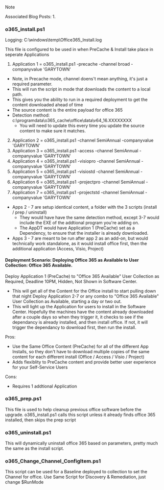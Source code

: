 >[!NOTE]
>Associated Blog Posts:
>1.


### o365_install.ps1
Logging: C:\windows\temp\Office365_Install.log

This file is configured to be used in when PreCache & Install take place in seperate Applications

1. Application 1 = o365_install.ps1 -precache -channel broad -companyvalue 'GARYTOWN'
- Note, in Precache mode, channel doens't mean anything, it's just a required parameter.
- This will run the script in mode that downloads the content to a local path.
- This gives you the ability to run in a required deployment to get the content downloaded ahead of time
- The source content is the entire payload for office 365
- Detection method: c:\programdata\o365_cache\office\data\v64_16.XXXXXXXX
  - You will need to update this every time you update the source content to make sure it matches.
  
2. Application 2 = o365_install.ps1 -channel SemiAnnual -companyvalue 'GARYTOWN'
3. Application 3 = o365_install.ps1 -access -channel SemiAnnual -companyvalue 'GARYTOWN'
4. Application 4 = o365_install.ps1 -visiopro -channel SemiAnnual -companyvalue 'GARYTOWN'
5. Application 5 = o365_install.ps1 -visiostd -channel SemiAnnual -companyvalue 'GARYTOWN'
6. Application 6 = o365_install.ps1 -projectpro -channel SemiAnnual -companyvalue 'GARYTOWN'
7. Application 7 = o365_install.ps1 -projectstd -channel SemiAnnual -companyvalue 'GARYTOWN'

- Apps 2 - 7 are setup identical content, a folder with the 3 scripts (install / prep / uninstall)
  - They would have have the same detection method, except 3-7 would include the EXE of the addtional program you're adding on.
  - The AppDT would have Application 1 (PreCache) set as a Dependency, to ensure that the installer is already downloaded.
- Apps 3 - 7 are meant to be run after app 2 as an add-on, but would technically work standalone, as it would install office first, then the additional application (Access, Visio, Project)


#### Deployment Scenario:  Deploying Office 365 as Available to User Collection: Office 365 Available.

Deploy Application 1 (PreCache) to "Office 365 Available" User Collection as Required, Deadline 10PM, Hidden, Not Shown in Software Center.
 - This will get all of the Content for the Office install to start pulling down that night
Deploy Application 2-7 or any combo to "Office 365 Available" User Collection as Available, starting a day or two out.
 - This will light up the Application for users to install in the Software Center.  Hopefully the machines have the content already downloaded after a couple days so when they trigger it, it checks to see if the dependancy is already installed, and then install office.  If not, it will trigger the dependancy to download first, then run the install.
 
Pros:
- Use the Same Office Content (PreCache) for all of the different App Installs, so they don't have to download multiple copies of the same content for each different install (Office / Access / Visio / Project)
- Adds flexiblity to PreCache content and provide better user experience for your Self-Service Users

Cons:
- Requires 1 addtional Application


### o365_prep.ps1
This file is used to help cleanup previous office software before the upgrade.  o365_install.ps1 calls this script unless it already finds office 365 installed, then skips the prep script

### o365_uninstall.ps1
This will dynamically uninstall office 365 based on parameters, pretty much the same as the install script.

### o365_Change_Channel_ConfigItem.ps1
This script can be used for a Baseline deployed to collection to set the Channel for office.
Use Same Script for Discovery & Remediation, just change $RunMode
